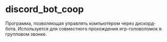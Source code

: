 # discord_bot_coop
Программа, позволяющая управлять компьютером через дискорд-бота. Используется для совместного прохождения игр-головоломок в групповом звонке.
